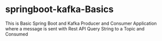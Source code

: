 # springboot-kafka-Basics
This is Basic Spring Boot  and Kafka Producer and Consumer Application where a message is sent with Rest API Query String to a Topic and Consumed
